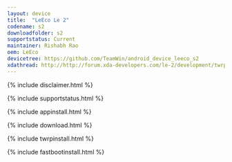 ```yaml
---
layout: device
title:  "LeEco Le 2"
codename: s2
downloadfolder: s2
supportstatus: Current
maintainer: Rishabh Rao
oem: LeEco
devicetree: https://github.com/TeamWin/android_device_leeco_s2
xdathread: http://http://forum.xda-developers.com/le-2/development/twrp-3-0-2-0-s2-built-source-custom-t3512723
---
```


{% include disclaimer.html %}

{% include supportstatus.html %}

{% include appinstall.html %}

{% include download.html %}

{% include twrpinstall.html %}

{% include fastbootinstall.html %}
